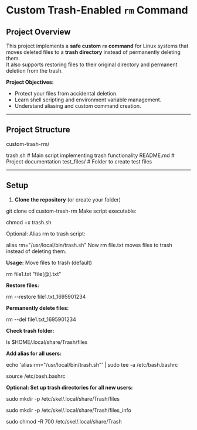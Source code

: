 # Custom Trash-Enabled `rm` Command

## Project Overview
This project implements a **safe custom `rm` command** for Linux systems that moves deleted files to a **trash directory** instead of permanently deleting them.  
It also supports restoring files to their original directory and permanent deletion from the trash.

**Project Objectives:**
- Protect your files from accidental deletion.
- Learn shell scripting and environment variable management.
- Understand aliasing and custom command creation.

---

## Project Structure

custom-trash-rm/

 trash.sh # Main script implementing trash functionality
 README.md # Project documentation
 test_files/ # Folder to create test files

---

## Setup

1. **Clone the repository** (or create your folder)

git clone <your-repo-url>
cd custom-trash-rm
Make script executable:

chmod +x trash.sh

Optional: Alias rm to trash script:

alias rm="/usr/local/bin/trash.sh"
Now rm file.txt moves files to trash instead of deleting them.

**Usage:**
Move files to trash (default)

rm file1.txt "file[@].txt"

**Restore files:**

rm --restore file1.txt_1695901234


**Permanently delete files:**

rm --del file1.txt_1695901234

**Check trash folder:**

ls $HOME/.local/share/Trash/files

**Add alias for all users:**

echo 'alias rm="/usr/local/bin/trash.sh"' | sudo tee -a /etc/bash.bashrc

source /etc/bash.bashrc

**Optional: Set up trash directories for all new users:**

sudo mkdir -p /etc/skel/.local/share/Trash/files

sudo mkdir -p /etc/skel/.local/share/Trash/files_info

sudo chmod -R 700 /etc/skel/.local/share/Trash


